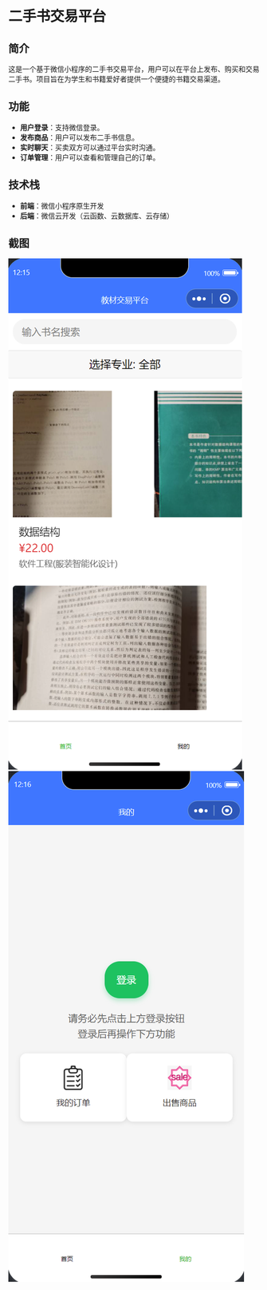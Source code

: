 # 二手书交易平台

## 简介
这是一个基于微信小程序的二手书交易平台，用户可以在平台上发布、购买和交易二手书。项目旨在为学生和书籍爱好者提供一个便捷的书籍交易渠道。

## 功能
- **用户登录**：支持微信登录。
- **发布商品**：用户可以发布二手书信息。
- **实时聊天**：买卖双方可以通过平台实时沟通。
- **订单管理**：用户可以查看和管理自己的订单。

## 技术栈
- **前端**：微信小程序原生开发
- **后端**：微信云开发（云函数、云数据库、云存储）

## 截图
![首页](/screenshots/home.png)
![我的](/screenshots/me.png)


